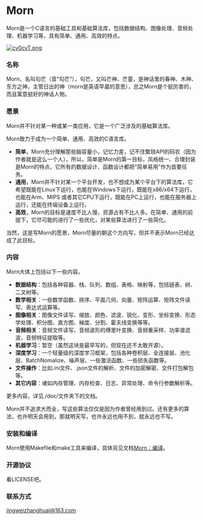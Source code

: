 # Morn
Morn是一个C语言的基础工具和基础算法库，包括数据结构、图像处理、音频处理、机器学习等，具有简单、通用、高效的特点。

[![cy0cvT.png](https://z3.ax1x.com/2021/04/13/cy0cvT.png)](https://imgtu.com/i/cy0cvT)

### 名称

Morn，名叫句芒（音“勾芒“），句芒，又叫芒神、芒童，是神话里的春神、木神、东方之神，主管日出的神（morn是英语早晨的意思），总之Morn是个挺厉害的，而且寓意挺好的神话人物。



### 愿景

Morn并不针对某一种或某一类应用，它是一个广泛涉及的基础算法库。

Morn致力于成为一个简单、通用、高效的C语言库。

* **简单**，Morn充分理解那些脑容量小，记忆力差，记不住繁琐API的码农（因为作者就是这么一个人），所以，简单是Morn的第一目标，风格统一、合理封装是Morn的特点，它所有的数据设计、函数设计都把“简单易用”作为首要任务。
* **通用**，Morn并不针对某一个平台开发，也不想成为某个平台下的算法库，它希望既能在Linux下运行，也能在Windows下运行，既能在x86/x64下运行，也能在Arm、MIPS 或者其它CPU下运行，既能在PC上运行，也能在服务器上运行，还能在终端设备上运行。
* **高效**，Morn的目标是速度不比人慢，资源占有不比人多。在简单、通用的前提下，它尽可能的进行了一些优化，对某些算法进行了一些简化。

当然，这是写Morn的愿景，Morn尽量的朝这个方向写，但并不表示Morn已经达成了此目标。



### 内容

Morn大体上包括以下一些内容。

* **数据结构**：包括各种容器、栈、队列、数组、表格、映射等，包括链表、树、二叉树等。
* **数学相关**：一些数学函数、排序、平面几何、向量、矩阵运算、矩阵文件读写、表达式运算等。
* **图像相关**：图像文件读写、缩放、颜色、滤波、锐化、变形、坐标变换、形态学处理、积分图、直方图、梯度、分割、霍夫线变换等等。
* **音频相关**：音频文件读写、音频波形的傅里叶变换、音频重采样、功率谱滤波，音频特征提取等。
* **机器学习**：暂空（虽然这块是最早写的，但现在还不太敢开源）。
* **深度学习**：一个轻量级的深度学习框架，包括各种卷积层、全连接层、池化层、BatchNomalize、噪声层、一些激活函数、一些损失函数等。
* **文件操作**：比如.ini文件、.json文件的解析、文件的加密解密、文件打包解包等。
* **其它内容**：诸如内存管理、内存检查、日志、异常处理、命令行参数解析等。

更多内容，详见./doc/文件夹下的文档。

Morn并不追求大而全，写这些算法仅仅是因为作者曾经用到过。还有更多的算法，也许明天会用到，那就明天写，也许永远也用不到，就永远也不写。



### 安装和编译

Morn使用Makefile和make工具来编译，具体另见文档[Morn：编译](./doc/Morn：编译.md)。



### 开源协议

看LICENSE吧。



### 联系方式

jingweizhanghuai@163.com








